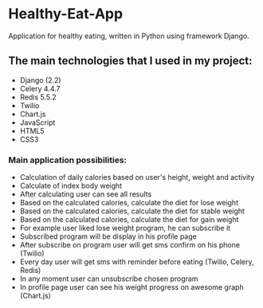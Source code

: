 # Healthy-Eat-App
Application for healthy eating, written in Python using framework Django.


## The main technologies that I used in my project:
- Django (2.2)
- Celery 4.4.7
- Redis 5.5.2
- Twilio 
- Chart.js 
- JavaScript
- HTML5
- CSS3

### Main application possibilities:
- Calculation of daily calories based on user's height, weight and activity
- Calculate of index body weight 
- After calculating user can see all results 
- Based on the calculated calories, calculate the diet for lose weight
- Based on the calculated calories, calculate the diet for stable weight
- Based on the calculated calories, calculate the diet for gain weight
- For example user liked lose weight program, he can subscribe it
- Subscribed program will be display in his profile page
- After subscribe on program user will get sms confirm on his phone (Twilio)
- Every day user will get sms with reminder before eating (Twilio, Celery, Redis)
- In any moment user can unsubscribe chosen program 
- In profile page user can see his weight progress on awesome graph (Chart.js)